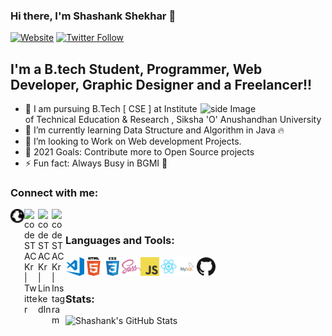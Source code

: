### Hi there, I'm Shashank Shekhar 👋

[![Website](https://img.shields.io/website?label=mr.Shekhar.com&style=for-the-badge&url=https%3A%2F%2Fcodestackr.com)](https://shashank2k19.github.io/Shashank_Portfolio/)
[![Twitter Follow](https://img.shields.io/twitter/follow/this_is_Shashnk?color=1DA1F2&logo=twitter&style=for-the-badge)](https://twitter.com/this_is_Shashnk)

## I'm a B.tech Student, Programmer, Web Developer, Graphic Designer and a Freelancer!!

<img src="https://github.com/sciencepal/sciencepal/blob/master/assets/life_balance.gif" alt="side Image" align="right" width="200" height="auto" />

- 🔭 I am pursuing B.Tech [ CSE ] at Institute of Technical Education & Research , Siksha 'O' Anushandhan University
- 🌱 I’m currently learning Data Structure and Algorithm in Java 🔥
- 👯 I’m looking to Work on Web development Projects.
- 🥅 2021 Goals: Contribute more to Open Source projects
- ⚡ Fun fact: Always Busy in BGMI 🔫

### Connect with me:

[<img align="left" alt="codeSTACKr.com" width="22px" src="https://raw.githubusercontent.com/iconic/open-iconic/master/svg/globe.svg" />][website]
[<img align="left" alt="codeSTACKr | Twitter" width="22px" src="https://cdn.jsdelivr.net/npm/simple-icons@v3/icons/twitter.svg" />][twitter]
[<img align="left" alt="codeSTACKr | LinkedIn" width="22px" src="https://cdn.jsdelivr.net/npm/simple-icons@v3/icons/linkedin.svg" />][linkedin]
[<img align="left" alt="codeSTACKr | Instagram" width="22px" src="https://cdn.jsdelivr.net/npm/simple-icons@v3/icons/instagram.svg" />][instagram]

<br />

### Languages and Tools:

<img align="left" alt="Visual Studio Code" width="30px" src="https://raw.githubusercontent.com/github/explore/80688e429a7d4ef2fca1e82350fe8e3517d3494d/topics/visual-studio-code/visual-studio-code.png" />

<img align="left" alt="HTML5" width="30px" src="https://raw.githubusercontent.com/github/explore/80688e429a7d4ef2fca1e82350fe8e3517d3494d/topics/html/html.png" />

<img align="left" alt="CSS3" width="30px" src="https://raw.githubusercontent.com/github/explore/80688e429a7d4ef2fca1e82350fe8e3517d3494d/topics/css/css.png" />

<img align="left" alt="Sass" width="30px" src="https://raw.githubusercontent.com/github/explore/80688e429a7d4ef2fca1e82350fe8e3517d3494d/topics/sass/sass.png" />

<img align="left" alt="JavaScript" width="30px" src="https://raw.githubusercontent.com/github/explore/80688e429a7d4ef2fca1e82350fe8e3517d3494d/topics/javascript/javascript.png" />

<img align="left" alt="React" width="30px" src="https://raw.githubusercontent.com/github/explore/80688e429a7d4ef2fca1e82350fe8e3517d3494d/topics/react/react.png" />

<img align="left" alt="MySQL" width="30px" src="https://raw.githubusercontent.com/github/explore/80688e429a7d4ef2fca1e82350fe8e3517d3494d/topics/mysql/mysql.png" />

<img align="left" alt="GitHub" width="30px" src="https://raw.githubusercontent.com/github/explore/78df643247d429f6cc873026c0622819ad797942/topics/github/github.png" />

<br />
<br />

### Stats:

  <img align="left" alt="Shashank's GitHub Stats" src="https://github-readme-stats.vercel.app/api?username=Shashank2k19&show_icons=true&hide_border=true" />

[website]: https://shashank2k19.github.io/Shashank_Portfolio/
[twitter]: https://twitter.com/this_is_Shashnk
[instagram]: https://www.instagram.com/shashank._.shekhar_/?hl=en
[linkedin]: https://www.linkedin.com/in/shashank-shekhar-523306156/
